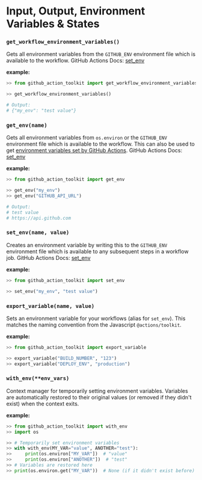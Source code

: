 Input, Output, Environment Variables & States
=============

### **`get_workflow_environment_variables()`**

Gets all environment variables from the `GITHUB_ENV` environment file which is available to the workflow.
GitHub Actions Docs: [set_env](https://docs.github.com/en/actions/using-workflows/workflow-commands-for-github-actions#setting-an-environment-variable)

**example:**

```python
>> from github_action_toolkit import get_workflow_environment_variables

>> get_workflow_environment_variables()

# Output:
# {"my_env": "test value"}
```

### **`get_env(name)`**

Gets all environment variables from `os.environ` or the `GITHUB_ENV` environment file which is available to the workflow.
This can also be used to get [environment variables set by GitHub Actions](https://docs.github.com/en/actions/learn-github-actions/environment-variables#default-environment-variables).
GitHub Actions Docs: [set_env](https://docs.github.com/en/actions/using-workflows/workflow-commands-for-github-actions#setting-an-environment-variable)

**example:**

```python
>> from github_action_toolkit import get_env

>> get_env("my_env")
>> get_env("GITHUB_API_URL")

# Output:
# test value
# https://api.github.com
```

### **`set_env(name, value)`**

Creates an environment variable by writing this to the `GITHUB_ENV` environment file which is available to any subsequent steps in a workflow job.
GitHub Actions Docs: [set_env](https://docs.github.com/en/actions/using-workflows/workflow-commands-for-github-actions#setting-an-environment-variable)

**example:**

```python
>> from github_action_toolkit import set_env

>> set_env("my_env", "test value")
```

### **`export_variable(name, value)`**

Sets an environment variable for your workflows (alias for `set_env`). This matches the naming convention from the Javascript `@actions/toolkit`.

**example:**

```python
>> from github_action_toolkit import export_variable

>> export_variable("BUILD_NUMBER", "123")
>> export_variable("DEPLOY_ENV", "production")
```

### **`with_env(**env_vars)`**

Context manager for temporarily setting environment variables. Variables are automatically restored to their original values (or removed if they didn't exist) when the context exits.

**example:**

```python
>> from github_action_toolkit import with_env
>> import os

>> # Temporarily set environment variables
>> with with_env(MY_VAR="value", ANOTHER="test"):
>>     print(os.environ["MY_VAR"])  # "value"
>>     print(os.environ["ANOTHER"])  # "test"
>> # Variables are restored here
>> print(os.environ.get("MY_VAR"))  # None (if it didn't exist before)
```
